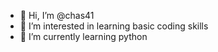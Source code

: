 - 👋 Hi, I’m @chas41
- 👀 I’m interested in learning basic coding skills
- 🌱 I’m currently learning python

<!---
chas41/chas41 is a ✨ special ✨ repository because its `README.md` (this file) appears on your GitHub profile.
You can click the Preview link to take a look at your changes.
--->
